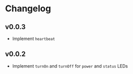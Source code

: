 # Changelog

## v0.0.3

* Implement `heartbeat`

## v0.0.2

* Implement `turnOn` and `turnOff` for `power` and `status` LEDs